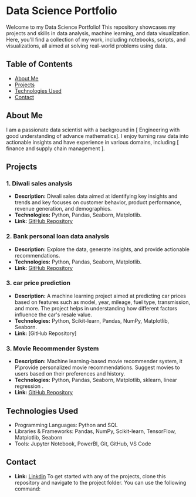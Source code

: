 # Data Science Portfolio

Welcome to my Data Science Portfolio! This repository showcases my projects and skills in data analysis, machine learning, and data visualization. Here, you'll find a collection of my work, including notebooks, scripts, and visualizations, all aimed at solving real-world problems using data.

## Table of Contents

- [About Me](#about-me)
- [Projects](#projects)
- [Technologies Used](#technologies-used)
- [Contact](#contact)

## About Me

I am a passionate data scientist with a background in [ Engineering with good understanding of advance mathematics]. I enjoy turning raw data into actionable insights and have experience in various domains, including [ finance and supply chain management ]. 

## Projects

### 1. Diwali sales analysis
- **Description:** Diwali sales data aimed at identifying key insights and trends and key focuses on customer behavior, product performance, revenue generation, and demographics.
- **Technologies:** Python, Pandas, Seaborn, Matplotlib.
- **Link:** [GitHub Repository](https://github.com/rksoni5967/Diwali-sales-analysis-.git)

### 2. Bank personal loan data analysis
- **Description:** Explore the data, generate insights, and provide actionable recommendations.
- **Technologies:** Python, Pandas, Seaborn, Matplotlib.
- **Link:** [GitHub Repository](https://github.com/rksoni5967/finance-data-analysis.git)

### 3. car price prediction
- **Description:**  A machine learning project aimed at predicting car prices based on features such as model, year, mileage, fuel type, transmission, and more. The project helps in understanding how different factors influence the car's resale value.
- **Technologies:** Python, Scikit-learn, Pandas, NumPy, Matplotlib, Seaborn.
- **Link:** [GitHub Repository]


### 3. Movie Recommender System
- **Description:** Machine learning-based movie recommender system, it P\provide personalized movie recommendations. Suggest movies to users based on their preferences and history.
- **Technologies:** Python, Pandas, Seaborn, Matplotlib, sklearn, linear regression .
- **Link:** [GitHub Repository](-----------)


## Technologies Used

- Programming Languages: Python and SQL
- Libraries & Frameworks: Pandas, NumPy, Scikit-learn, TensorFlow, Matplotlib, Seaborn
- Tools: Jupyter Notebook, PowerBI, Git, GitHub, VS Code

## Contact
- **Link:** [Linkdin](https://www.linkedin.com/in/rakesh-soni-2093881a1/)
To get started with any of the projects, clone this repository and navigate to the project folder. You can use the following command:
